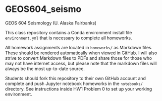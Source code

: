 # GEOS604_seismo
GEOS 604 Seismology (U. Alaska Fairbanks)

This class repository contains a Conda environment install file `environment.yml` that is necessary to complete all homeworks. 

All homework assignments are located in `homeworks/` as Markdown files. These should be rendered automatically when viewed in GitHub. I will also strive to convert Markdown files to PDFs and share those for those who may not have internet access, but please note that the markdown files will always be the most up-to-date source.

Students should fork this repository to their own GitHub account and complete and push Jupyter notebook homeworks in the `notebooks/` directory. See instructions inside HW1 Problem 0 to set up your working environment.
